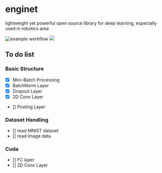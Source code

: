 # enginet
lightweight yet powerful open source library for deep learning, especially used in robotics area

![example workflow](https://github.com/hadleyhzy34/enginet/actions/workflows/c-cpp.yml/badge.svg)
[![](https://dxssrr2j0sq4w.cloudfront.net/3.2.0/img/external/zenhub-badge.png)](https://app.zenhub.com/workspaces/project-agile-management-6183855fb7f9490017304494/board?repos=378641858)


## To do list
### Basic Structure
- [x] Mini-Batch Processing
- [x] BatchNorm Layer
- [x] Dropout Layer
- [x] 2D Conv Layer
- [] Pooling Layer

### Dataset Handling
- [] read MNIST dataset
- [] read Image data

### Cuda
- [] FC layer
- [] 2D Conv Layer
